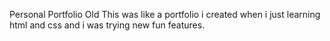 Personal Portfolio Old
This was like a portfolio i created when i just learning html and css and i was trying new fun features.
